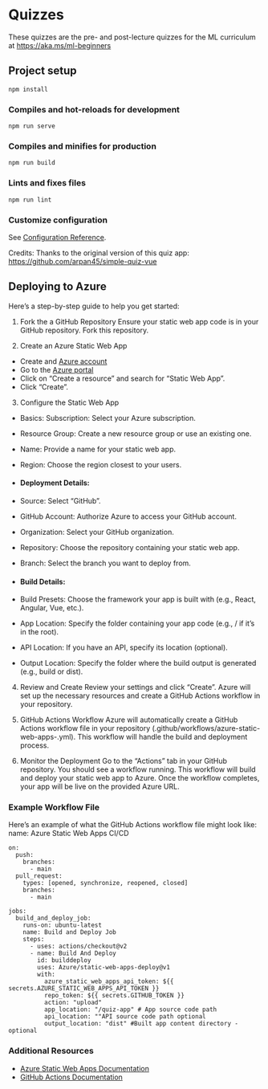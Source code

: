# Quizzes

These quizzes are the pre- and post-lecture quizzes for the ML curriculum at https://aka.ms/ml-beginners

## Project setup

```
npm install
```

### Compiles and hot-reloads for development

```
npm run serve
```

### Compiles and minifies for production

```
npm run build
```

### Lints and fixes files

```
npm run lint
```

### Customize configuration

See [Configuration Reference](https://cli.vuejs.org/config/).

Credits: Thanks to the original version of this quiz app: https://github.com/arpan45/simple-quiz-vue

## Deploying to Azure

Here’s a step-by-step guide to help you get started:

1. Fork the a GitHub Repository
Ensure your static web app code is in your GitHub repository. Fork this repository.

2. Create an Azure Static Web App
- Create and [Azure account](http://azure.microsoft.com)
- Go to the [Azure portal](https://portal.azure.com) 
- Click on “Create a resource” and search for “Static Web App”.
- Click “Create”.

3. Configure the Static Web App
- Basics: Subscription: Select your Azure subscription.
- Resource Group: Create a new resource group or use an existing one.
- Name: Provide a name for your static web app.
- Region: Choose the region closest to your users.

- #### Deployment Details:
- Source: Select “GitHub”.
- GitHub Account: Authorize Azure to access your GitHub account.
- Organization: Select your GitHub organization.
- Repository: Choose the repository containing your static web app.
- Branch: Select the branch you want to deploy from.

- #### Build Details:
- Build Presets: Choose the framework your app is built with (e.g., React, Angular, Vue, etc.).
- App Location: Specify the folder containing your app code (e.g., / if it’s in the root).
- API Location: If you have an API, specify its location (optional).
- Output Location: Specify the folder where the build output is generated (e.g., build or dist).

4. Review and Create
Review your settings and click “Create”. Azure will set up the necessary resources and create a GitHub Actions workflow in your repository.

5. GitHub Actions Workflow
Azure will automatically create a GitHub Actions workflow file in your repository (.github/workflows/azure-static-web-apps-<name>.yml). This workflow will handle the build and deployment process.

6. Monitor the Deployment
Go to the “Actions” tab in your GitHub repository.
You should see a workflow running. This workflow will build and deploy your static web app to Azure.
Once the workflow completes, your app will be live on the provided Azure URL.

### Example Workflow File

Here’s an example of what the GitHub Actions workflow file might look like:
name: Azure Static Web Apps CI/CD
```
on:
  push:
    branches:
      - main
  pull_request:
    types: [opened, synchronize, reopened, closed]
    branches:
      - main

jobs:
  build_and_deploy_job:
    runs-on: ubuntu-latest
    name: Build and Deploy Job
    steps:
      - uses: actions/checkout@v2
      - name: Build And Deploy
        id: builddeploy
        uses: Azure/static-web-apps-deploy@v1
        with:
          azure_static_web_apps_api_token: ${{ secrets.AZURE_STATIC_WEB_APPS_API_TOKEN }}
          repo_token: ${{ secrets.GITHUB_TOKEN }}
          action: "upload"
          app_location: "/quiz-app" # App source code path
          api_location: ""API source code path optional
          output_location: "dist" #Built app content directory - optional
```

### Additional Resources
- [Azure Static Web Apps Documentation](https://learn.microsoft.com/azure/static-web-apps/getting-started)
- [GitHub Actions Documentation](https://docs.github.com/actions/use-cases-and-examples/deploying/deploying-to-azure-static-web-app)
